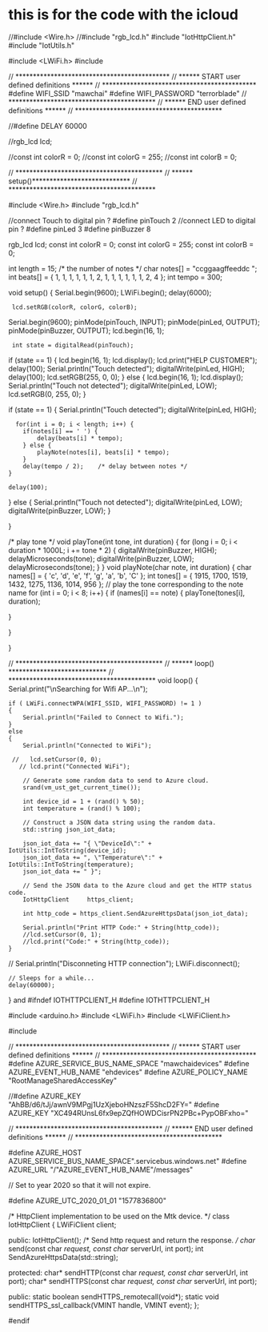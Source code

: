 # this is for the code with the icloud
//#include <Wire.h>
//#include "rgb_lcd.h"
#include "IotHttpClient.h"
#include "IotUtils.h"

#include <LWiFi.h>
#include <string>

// ********************************************
// ****** START user defined definitions ******
// ********************************************
#define WIFI_SSID                       "mawchai"
#define WIFI_PASSWORD                   "terrorblade"
// ******************************************
// ****** END user defined definitions ******
// ******************************************

//#define DELAY 60000

//rgb_lcd lcd;

//const int colorR = 0;
//const int colorG = 255;
//const int colorB = 0;

// ******************************************
// ****** setup()****************************
// ******************************************

#include <Wire.h>
#include "rgb_lcd.h"

//connect Touch to digital pin ?
#define pinTouch 2
//connect LED to digital pin ?
#define pinLed 3
#define pinBuzzer 8


rgb_lcd lcd;
const int colorR = 0;
const int colorG = 255;
const int colorB = 0;

int length = 15;         /* the number of notes */
char notes[] = "ccggaagffeeddc ";
int beats[] = { 1, 1, 1, 1, 1, 1, 2, 1, 1, 1, 1, 1, 1, 2, 4 };
int tempo = 300;

  
void setup()
{
    Serial.begin(9600);
    LWiFi.begin();
    delay(6000);
    
     lcd.setRGB(colorR, colorG, colorB);
  Serial.begin(9600);
  pinMode(pinTouch, INPUT);
  pinMode(pinLed, OUTPUT);
  pinMode(pinBuzzer, OUTPUT);
  lcd.begin(16, 1);
    
     int state = digitalRead(pinTouch);
  if (state == 1) {
    lcd.begin(16, 1);
    lcd.display();
    lcd.print("HELP CUSTOMER");
    delay(100);
    Serial.println("Touch detected");
    digitalWrite(pinLed, HIGH);
    delay(100);
    lcd.setRGB(255, 0, 0);
  }
   else {
    lcd.begin(16, 1);
    lcd.display();
    Serial.println("Touch not detected");
    digitalWrite(pinLed, LOW);
    lcd.setRGB(0, 255, 0);
  }

 
  if (state == 1) {
    Serial.println("Touch detected");
    digitalWrite(pinLed, HIGH);
    
      for(int i = 0; i < length; i++) {
        if(notes[i] == ' ') {
            delay(beats[i] * tempo);
        } else {
            playNote(notes[i], beats[i] * tempo);
        }
        delay(tempo / 2);    /* delay between notes */
    }
    
    delay(100);
  }
  else {
    Serial.println("Touch not detected");
    digitalWrite(pinLed, LOW);
    digitalWrite(pinBuzzer, LOW);
  }
  
}

/* play tone */
void playTone(int tone, int duration) {
  for (long i = 0; i < duration * 1000L; i += tone * 2) {
    digitalWrite(pinBuzzer, HIGH);
    delayMicroseconds(tone);
    digitalWrite(pinBuzzer, LOW);
    delayMicroseconds(tone);
  }
}
void playNote(char note, int duration) {
  char names[] = { 'c', 'd', 'e', 'f', 'g', 'a', 'b', 'C' };
  int tones[] = { 1915, 1700, 1519, 1432, 1275, 1136, 1014, 956 };
  // play the tone corresponding to the note name
  for (int i = 0; i < 8; i++) {
    if (names[i] == note) {
      playTone(tones[i], duration);
     
  }
  
  }
    
}

// ******************************************
// ****** loop() ****************************
// ******************************************
void loop()
{
    Serial.print("\nSearching for Wifi AP...\n");

    if ( LWiFi.connectWPA(WIFI_SSID, WIFI_PASSWORD) != 1 )
    {
        Serial.println("Failed to Connect to Wifi.");
    }
    else
    {
        Serial.println("Connected to WiFi");
        
     //   lcd.setCursor(0, 0);
       // lcd.print("Connected WiFi");
        
        // Generate some random data to send to Azure cloud.
        srand(vm_ust_get_current_time());

        int device_id = 1 + (rand() % 50);
        int temperature = (rand() % 100);

        // Construct a JSON data string using the random data.
        std::string json_iot_data;
        
        json_iot_data += "{ \"DeviceId\":" + IotUtils::IntToString(device_id);
        json_iot_data += ", \"Temperature\":" + IotUtils::IntToString(temperature);
        json_iot_data += " }";

        // Send the JSON data to the Azure cloud and get the HTTP status code.
        IotHttpClient     https_client;
        
        int http_code = https_client.SendAzureHttpsData(json_iot_data);

        Serial.println("Print HTTP Code:" + String(http_code));
        //lcd.setCursor(0, 1);
        //lcd.print("Code:" + String(http_code));
    }
  //  Serial.println("Disconneting HTTP connection");
    LWiFi.disconnect();
    
    // Sleeps for a while...
    delay(60000);
}
and 
#ifndef IOTHTTPCLIENT_H
#define IOTHTTPCLIENT_H

#include <arduino.h>
#include <LWiFi.h>
#include <LWiFiClient.h>

#include <string>

// ********************************************
// ****** START user defined definitions ******
// ********************************************
#define AZURE_SERVICE_BUS_NAME_SPACE    "mawchaidevices"
#define AZURE_EVENT_HUB_NAME            "ehdevices"
#define AZURE_POLICY_NAME               "RootManageSharedAccessKey"

//#define AZURE_KEY                       "AhBB/d6/tJj/awnV9MPgj1UzXjeboHNzszF5ShcD2FY="
#define AZURE_KEY                       "XC494RUnsL6fx9epZQfHOWDCisrPN2PBc+PypOBFxho="



// ******************************************
// ****** END user defined definitions ******
// ******************************************

#define AZURE_HOST                      AZURE_SERVICE_BUS_NAME_SPACE".servicebus.windows.net"
#define AZURE_URL                       "/"AZURE_EVENT_HUB_NAME"/messages"

// Set to year 2020 so that it will not expire.

#define AZURE_UTC_2020_01_01            "1577836800"

/* HttpClient implementation to be used on the Mtk device. */
class IotHttpClient
{
    LWiFiClient client;
    
public:
    IotHttpClient();
    /* Send http request and return the response. */
    char* send(const char *request, const char* serverUrl, int port);
    int SendAzureHttpsData(std::string);
    
protected:
    char* sendHTTP(const char *request, const char* serverUrl, int port);
    char* sendHTTPS(const char *request, const char* serverUrl, int port);
    
public:
    static boolean sendHTTPS_remotecall(void*);
    static void sendHTTPS_ssl_callback(VMINT handle, VMINT event);
};

#endif
